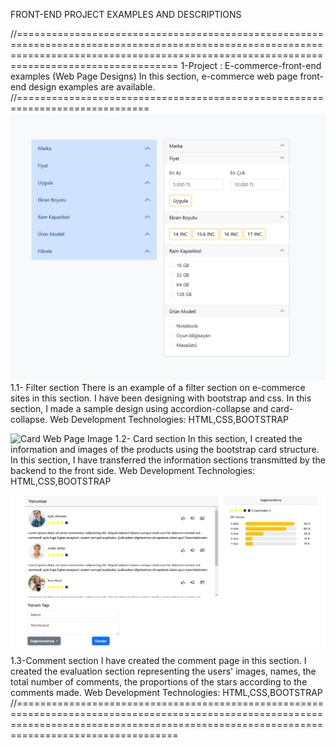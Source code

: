 FRONT-END PROJECT EXAMPLES AND DESCRIPTIONS

//==============================================================================================================================================================================================
1-Project : E-commerce-front-end examples (Web Page Designs)
In this section, e-commerce web page front-end design examples are available.
//=============================================================================
![Filter Web Page Image](ApplicationImages/FilterPage.png)
1.1- Filter section
    There is an example of a filter section on e-commerce sites in this section. I have been designing with bootstrap and css. In this section, I made a sample design using accordion-collapse and card-collapse.
    Web Development Technologies: HTML,CSS,BOOTSTRAP


![Card Web Page Image](ApplicationImages/CardPage.png.png)
1.2- Card section
    In this section, I created the information and images of the products using the bootstrap card structure. In this section, I have transferred the information sections transmitted by the backend to the front side.
    Web Development Technologies: HTML,CSS,BOOTSTRAP


![Commment Web Page Image](ApplicationImages/CommentPage.png)
1.3-Comment section
    I have created the comment page in this section. I created the evaluation section representing the users' images, names, the total number of comments, the proportions of the stars according to the comments made.
    Web Development Technologies: HTML,CSS,BOOTSTRAP
//==============================================================================================================================================================================================
